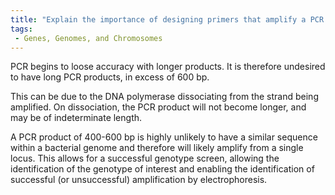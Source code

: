 ```yaml
---
title: "Explain the importance of designing primers that amplify a PCR product of approximately 400-600 bp in size in a PCR-based genotype screen."
tags:
 - Genes, Genomes, and Chromosomes
---
```

PCR begins to loose accuracy with longer products. It is therefore undesired to have long PCR products, in excess of 600 bp. 

This can be due to the DNA polymerase dissociating from the strand being amplified. On dissociation, the PCR product will not become longer, and may be of indeterminate length. 

A PCR product of 400-600 bp is highly unlikely to have a similar sequence within a bacterial genome and therefore will likely amplify from a single locus. This allows for a successful genotype screen, allowing the identification of the genotype of interest and enabling the identification of successful (or unsuccessful) amplification by electrophoresis. 
